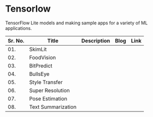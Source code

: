 # Tensorlow
TensorFlow Lite models and making sample apps for a variety of ML applications.


| Sr. No. | Title| Description | Blog | Link |
|------| ------------|------|------|---------|
|  01. | SkimLit | 
| 02. | FoodVision | 
| 03. | BitPredict |
| 04. | BullsEye |
| 05. | Style Transfer |
| 06. | Super Resolution |
| 07. | Pose Estimation |
| 08. | Text Summarization |
